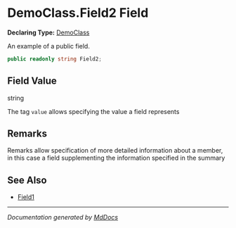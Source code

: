 # DemoClass.Field2 Field

**Declaring Type:** [DemoClass](../index.md)

An example of a public field.

```csharp
public readonly string Field2;
```

## Field Value

string

The tag `value` allows specifying the value a field represents

## Remarks

Remarks allow specification of more detailed information about a member, in this case a field supplementing the information specified in the summary

## See Also

- [Field1](Field1.md)

___

*Documentation generated by [MdDocs](https://github.com/ap0llo/mddocs)*
